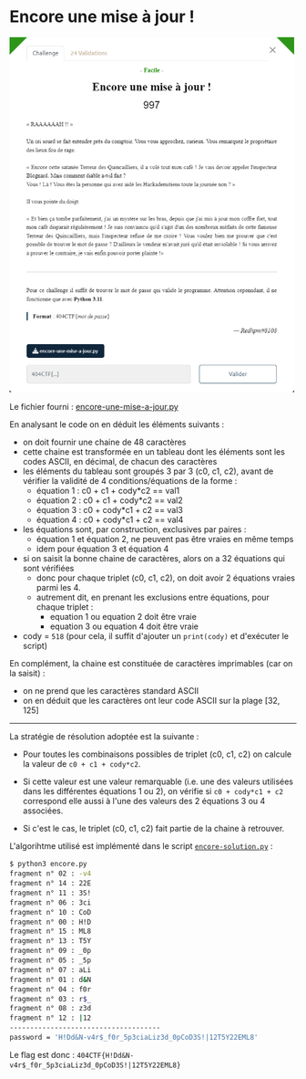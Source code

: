 # Encore une mise à jour !

<img alt="énoncé du challenge" src="enonce.png" width=500>

Le fichier fourni : [encore-une-mise-a-jour.py](encore-une-mise-a-jour.py)

En analysant le code on en déduit les éléments suivants :
- on doit fournir une chaine de 48 caractères
- cette chaine est transformée en un tableau dont les éléments sont les codes ASCII, en décimal, de chacun des caractères
- les éléments du tableau sont groupés 3 par 3 (c0, c1, c2), avant de vérifier la validité de 4 conditions/équations de la forme  :
  - équation 1 : c0 + c1 + cody*c2 == val1
  - équation 2 : c0 + c1 + cody*c2 == val2
  - équation 3 : c0 + cody*c1 + c2 == val3
  - équation 4 : c0 + cody*c1 + c2 == val4
- les équations sont, par construction, exclusives par paires :
  - équation 1 et équation 2, ne peuvent pas être vraies en même temps
  - idem pour équation 3 et équation 4
- si on saisit la bonne chaine de caractères, alors on a 32 équations qui sont vérifiées
  - donc pour chaque triplet (c0, c1, c2), on doit avoir 2 équations vraies parmi les 4.
  - autrement dit, en prenant les exclusions entre équations, pour chaque triplet :
    - equation 1 ou equation 2 doit être vraie
    - equation 3 ou equation 4 doit être vraie
- cody = `518` (pour cela, il suffit d'ajouter un `print(cody)` et d'exécuter le script)

En complément, la chaine est constituée de caractères imprimables (car on la saisit) :
  - on ne prend que les caractères standard ASCII
  - on en déduit que les caractères ont leur code ASCII sur la plage [32, 125]

----

La stratégie de résolution adoptée est la suivante :

- Pour toutes les combinaisons possibles de triplet (c0, c1, c2) on calcule la valeur de `c0 + c1 + cody*c2`.

- Si cette valeur est une valeur remarquable (i.e. une des valeurs utilisées dans les différentes équations 1 ou 2), on vérifie si `c0 + cody*c1 + c2` correspond elle aussi à l'une des valeurs des 2 équations 3 ou 4 associées.

- Si c'est le cas, le triplet (c0, c1, c2) fait partie de la chaine à retrouver.

L'algorihtme utilisé est implémenté dans le script [`encore-solution.py`](encore-solution.py) :

```bash
$ python3 encore.py
fragment n° 02 : -v4
fragment n° 14 : 22E
fragment n° 11 : 3S!
fragment n° 06 : 3ci
fragment n° 10 : CoD
fragment n° 00 : H!D
fragment n° 15 : ML8
fragment n° 13 : T5Y
fragment n° 09 : _0p
fragment n° 05 : _5p
fragment n° 07 : aLi
fragment n° 01 : d&N
fragment n° 04 : f0r
fragment n° 03 : r$_
fragment n° 08 : z3d
fragment n° 12 : |12
-------------------------------------
password = 'H!Dd&N-v4r$_f0r_5p3ciaLiz3d_0pCoD3S!|12T5Y22EML8'
```

Le flag est donc : `404CTF{H!Dd&N-v4r$_f0r_5p3ciaLiz3d_0pCoD3S!|12T5Y22EML8}`
